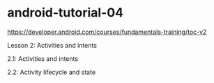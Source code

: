 # android-tutorial-04

https://developer.android.com/courses/fundamentals-training/toc-v2

Lesson 2: Activities and intents

2.1: Activities and intents

2.2: Activity lifecycle and state

